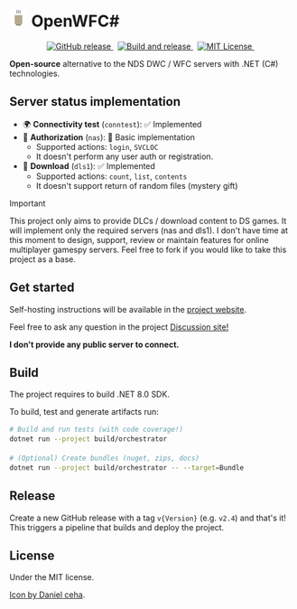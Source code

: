 # ![logo](docs/images/logo_32.png) OpenWFC\#

<!-- markdownlint-disable MD033 -->
<p align="center">
  <a href="https://github.com/pleonex/OpenWFCsharp/releases">
    <img alt="GitHub release" src="https://img.shields.io/github/v/release/pleonex/OpenWFCsharp">
  </a>
  &nbsp;
  <a href="https://github.com/pleonex/OpenWFCsharp/actions/workflows/build-and-release.yml">
    <img alt="Build and release" src="https://github.com/pleonex/OpenWFCsharp/actions/workflows/build-and-release.yml/badge.svg?branch=main" />
  </a>
  &nbsp;
  <a href="https://choosealicense.com/licenses/mit/">
    <img alt="MIT License" src="https://img.shields.io/badge/license-MIT-blue.svg?style=flat" />
  </a>
  &nbsp;
</p>

**Open-source** alternative to the NDS DWC / WFC servers with .NET (C#)
technologies.

## Server status implementation

- 🌍 **Connectivity test** (`conntest`): ✅ Implemented
- 👤 **Authorization** (`nas`): 🌱 Basic implementation
  - Supported actions: `login`, `SVCLOC`
  - It doesn't perform any user auth or registration.
- 🔽 **Download** (`dls1`): ✅ Implemented
  - Supported actions: `count`, `list`, `contents`
  - It doesn't support return of random files (mystery gift)

> [!IMPORTANT]  
> This project only aims to provide DLCs / download content to DS games. It will
> implement only the required servers (nas and dls1). I don't have time at this
> moment to design, support, review or maintain features for online multiplayer
> gamespy servers. Feel free to fork if you would like to take this project as a
> base.

## Get started

Self-hosting instructions will be available in the
[project website](https://www.pleonex.dev/OpenWFCsharp).

Feel free to ask any question in the project
[Discussion site!](https://github.com/pleonex/OpenWFCsharp/discussions)

**I don't provide any public server to connect.**

## Build

The project requires to build .NET 8.0 SDK.

To build, test and generate artifacts run:

```sh
# Build and run tests (with code coverage!)
dotnet run --project build/orchestrator

# (Optional) Create bundles (nuget, zips, docs)
dotnet run --project build/orchestrator -- --target=Bundle
```

## Release

Create a new GitHub release with a tag `v{Version}` (e.g. `v2.4`) and that's it!
This triggers a pipeline that builds and deploy the project.

## License

Under the MIT license.

[Icon by Daniel ceha](https://www.freepik.com/icon/hot-tea_8122151#fromView=search&term=sake+cup&page=8&position=13&track=ais&uuid=4216053d-58f6-447c-ade8-1332310378ba").
